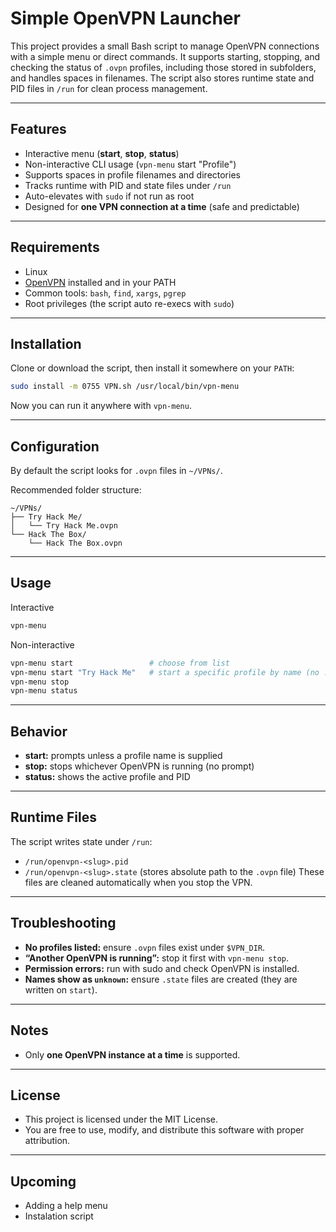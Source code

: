 <!-- README.md -->

# Simple OpenVPN Launcher

This project provides a small Bash script to manage OpenVPN connections with a simple menu or direct commands.
It supports starting, stopping, and checking the status of `.ovpn` profiles, including those stored in subfolders, and handles spaces in filenames.
The script also stores runtime state and PID files in `/run` for clean process management.

---

## Features

- Interactive menu (**start**, **stop**, **status**)
- Non-interactive CLI usage (`vpn-menu` start "Profile")
- Supports spaces in profile filenames and directories
- Tracks runtime with PID and state files under `/run`
- Auto-elevates with `sudo` if not run as root
- Designed for **one VPN connection at a time** (safe and predictable)

---

## Requirements

- Linux
- [OpenVPN](https://openvpn.net/) installed and in your PATH
- Common tools: `bash`, `find`, `xargs`, `pgrep`
- Root privileges (the script auto re-execs with `sudo`)

---

## Installation

Clone or download the script, then install it somewhere on your `PATH`:
```bash
sudo install -m 0755 VPN.sh /usr/local/bin/vpn-menu
```

Now you can run it anywhere with `vpn-menu`.

---

## Configuration

By default the script looks for `.ovpn` files in `~/VPNs/`.

Recommended folder structure:
```
~/VPNs/
├── Try Hack Me/
│   └── Try Hack Me.ovpn
└── Hack The Box/
    └── Hack The Box.ovpn
```

---

## Usage

Interactive
```bash
vpn-menu
```

Non-interactive
```bash
vpn-menu start                 # choose from list
vpn-menu start "Try Hack Me"   # start a specific profile by name (no .ovpn)
vpn-menu stop
vpn-menu status
```

---

## Behavior

- **start:** prompts unless a profile name is supplied
- **stop:** stops whichever OpenVPN is running (no prompt)
- **status:** shows the active profile and PID

---

## Runtime Files

The script writes state under `/run`:
- `/run/openvpn-<slug>.pid`
- `/run/openvpn-<slug>.state` (stores absolute path to the `.ovpn` file)
These files are cleaned automatically when you stop the VPN.

---

## Troubleshooting

- **No profiles listed:** ensure `.ovpn` files exist under `$VPN_DIR`.
- **“Another OpenVPN is running”:** stop it first with `vpn-menu stop`.
- **Permission errors:** run with sudo and check OpenVPN is installed.
- **Names show as `unknown`:** ensure `.state` files are created (they are written on `start`).

---

## Notes

- Only **one OpenVPN instance at a time** is supported.

---

## License

- This project is licensed under the MIT License.
- You are free to use, modify, and distribute this software with proper attribution.

---

## Upcoming

- Adding a help menu
- Instalation script 
